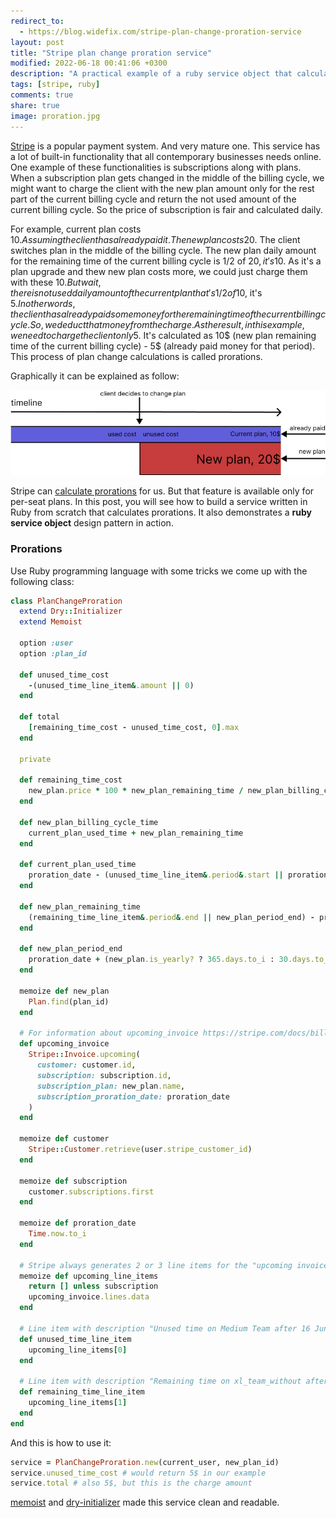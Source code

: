 ```yaml
---
redirect_to:
  - https://blog.widefix.com/stripe-plan-change-proration-service
layout: post
title: "Stripe plan change proration service"
modified: 2022-06-18 00:41:06 +0300
description: "A practical example of a ruby service object that calculates Stripe plan change proration."
tags: [stripe, ruby]
comments: true
share: true
image: proration.jpg
---
```


[Stripe](https://stripe.com/) is a popular payment system. And very mature one. This service has
a lot of built-in functionality that all contemporary businesses needs online.
One example of these functionalities is subscriptions along with plans. When a subscription plan gets
changed in the middle of the billing cycle, we might want to charge the client with the new plan amount
only for the rest part of the current billing cycle and return the not used amount of the current billing cycle.
So the price of subscription is fair and calculated daily.

For example, current plan costs 10$. Assuming the client has already paid it.
The new plan costs 20$. The client switches plan in the middle of the billing cycle.
The new plan daily amount for the remaining time of the current billing cycle is 1/2 of 20$, it's 10$.
As it's a plan upgrade and thew new plan costs more, we could just charge them with these 10$.
But wait, there is not used daily amount of the current plan that's 1/2 of 10$, it's 5$. In other words,
the client has already paid some money for the remaining time of the current billing cycle.
So, we deduct that money from the charge.
As the result, in this example, we need to charge the client only 5$.
It's calculated as 10$ (new plan remaining time of the current billing cycle) - 5$ (already paid money for that period).
This process of plan change calculations is called prorations.

Graphically it can be explained as follow:

![Plan change proration](/images/plan-change.png)

Stripe can [calculate prorations](https://stripe.com/docs/billing/subscriptions/prorations) for us.
But that feature is available only for per-seat plans. In this post, you will see how to build a service
written in Ruby from scratch that calculates prorations. It also demonstrates a **ruby service object** design pattern in action.

### Prorations

Use Ruby programming language with some tricks we come up with the following class:

```ruby
class PlanChangeProration
  extend Dry::Initializer
  extend Memoist

  option :user
  option :plan_id

  def unused_time_cost
    -(unused_time_line_item&.amount || 0)
  end

  def total
    [remaining_time_cost - unused_time_cost, 0].max
  end

  private

  def remaining_time_cost
    new_plan.price * 100 * new_plan_remaining_time / new_plan_billing_cycle_time.to_f
  end

  def new_plan_billing_cycle_time
    current_plan_used_time + new_plan_remaining_time
  end

  def current_plan_used_time
    proration_date - (unused_time_line_item&.period&.start || proration_date)
  end

  def new_plan_remaining_time
    (remaining_time_line_item&.period&.end || new_plan_period_end) - proration_date
  end

  def new_plan_period_end
    proration_date + (new_plan.is_yearly? ? 365.days.to_i : 30.days.to_i)
  end

  memoize def new_plan
    Plan.find(plan_id)
  end

  # For information about upcoming_invoice https://stripe.com/docs/billing/subscriptions/prorations
  def upcoming_invoice
    Stripe::Invoice.upcoming(
      customer: customer.id,
      subscription: subscription.id,
      subscription_plan: new_plan.name,
      subscription_proration_date: proration_date
    )
  end

  memoize def customer
    Stripe::Customer.retrieve(user.stripe_customer_id)
  end

  memoize def subscription
    customer.subscriptions.first
  end

  memoize def proration_date
    Time.now.to_i
  end

  # Stripe always generates 2 or 3 line items for the "upcoming invoice"
  memoize def upcoming_line_items
    return [] unless subscription
    upcoming_invoice.lines.data
  end

  # Line item with description "Unused time on Medium Team after 16 Jun 2022" (Medium Team is current plan)
  def unused_time_line_item
    upcoming_line_items[0]
  end

  # Line item with description "Remaining time on xl_team_without after 16 Jun 2022" (xl_team_without is new plan)
  def remaining_time_line_item
    upcoming_line_items[1]
  end
end
```


And this is how to use it:

```ruby
service = PlanChangeProration.new(current_user, new_plan_id)
service.unused_time_cost # would return 5$ in our example
service.total # also 5$, but this is the charge amount
```

[memoist](https://github.com/matthewrudy/memoist) and [dry-initializer](https://dry-rb.org/gems/dry-initializer/3.0/)
made this service clean and readable.
